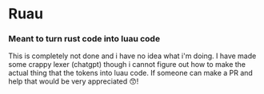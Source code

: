 # Ruau
### Meant to turn rust code into luau code
This is completely not done and i have no idea what i'm doing. I have made some crappy lexer (chatgpt) though i cannot figure out how to make the actual thing that the tokens into luau code. If someone can make a PR and help that would be very appreciated 😙!

